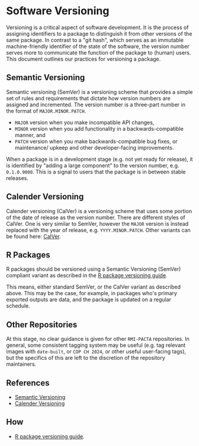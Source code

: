 # Software Versioning

Versioning is a critical aspect of software development. It is the process of assigning identifiers to a package to distinguish it from other versions of the same package. In contrast to a "git hash", which serves as an immutable machine-friendly identifier of the state of the software, the version number serves more to communicate the function of the package to (human) users. This document outlines our practices for versioning a package.

## Semantic Versioning

Semantic versioning (SemVer) is a versioning scheme that provides a simple set of rules and requirements that dictate how version numbers are assigned and incremented. The version number is a three-part number in the format of `MAJOR.MINOR.PATCH`.
- `MAJOR` version when you make incompatible API changes,
- `MINOR` version when you add functionality in a backwards-compatible manner, and
- `PATCH` version when you make backwards-compatible bug fixes, or maintenance/ upkeep and other developer-facing improvements.

When a package is in a development stage (e.g. not yet ready for release), it is identified by "adding a large component" to the version number, e.g. `0.1.0.9000`. This is a signal to users that the package is in between stable releases.

## Calender Versioning

Calender versioning (CalVer) is a versioning scheme that uses some portion of the date of release as the version number. There are different styles of CalVer. One is very similar to SemVer, however the `MAJOR` version is instead replaced with the year of release, e.g. `YYYY.MINOR.PATCH`. Other variants can be found here: [CalVer](https://calver.org/).

## R Packages

R packages should be versioned using a Semantic Versioning (SemVer) compliant variant as described in the [R package versioning guide](https://r-pkgs.org/release.html#release-version).

This means, either standard SemVer, or the CalVer variant as described above. This may be the case, for example, in packages who's primary exported outputs are data, and the package is updated on a regular schedule.

## Other Repositories

At this stage, no clear guidance is given for other `RMI-PACTA` repositories. In general, some consistent tagging system may be useful (e.g. tag relevant images with `date-built`, or `COP CH 2024`, or other useful user-facing tags), but the specifics of this are left to the discretion of the repository maintainers.

## References

- [Semantic Versioning](https://semver.org/)
- [Calender Versioning](https://calver.org/)

## How

-   [R package versioning guide](https://r-pkgs.org/release.html#release-version).
